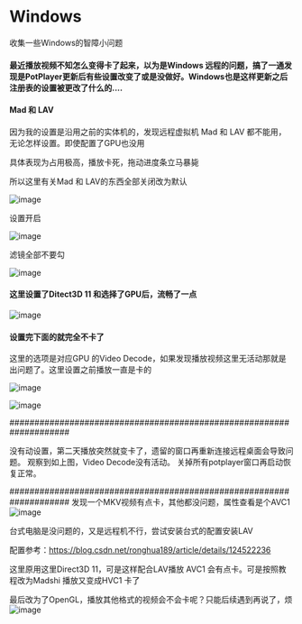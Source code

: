 # Windows
收集一些Windows的智障小问题

#### 最近播放视频不知怎么变得卡了起来，以为是Windows 远程的问题，搞了一通发现是PotPlayer更新后有些设置改变了或是没做好。Windows也是这样更新之后注册表的设置被更改了什么的....

#### Mad 和 LAV

因为我的设置是沿用之前的实体机的，发现远程虚拟机 Mad 和 LAV 都不能用，无论怎样设置。即使配置了GPU也没用

具体表现为占用极高，播放卡死，拖动进度条立马暴毙

所以这里有关Mad 和 LAV的东西全部关闭改为默认

![image](https://github.com/Meidouzanget/Windows/assets/59044398/81696b31-b31b-4466-8a55-9eac87d52ccc)

设置开启

![image](https://github.com/Meidouzanget/Windows/assets/59044398/a59d865c-4a2a-4ab3-9153-bd7f381c71a1)

滤镜全部不要勾

![image](https://github.com/Meidouzanget/Windows/assets/59044398/4831e14f-9d92-4b56-907a-8169fe21ea71)



#### 这里设置了Ditect3D 11 和选择了GPU后，流畅了一点

![image](https://github.com/Meidouzanget/Windows/assets/59044398/37e86e44-6eff-419f-ba1d-c301ff5c25bd)



#### 设置完下面的就完全不卡了

这里的选项是对应GPU 的Video Decode，如果发现播放视频这里无活动那就是出问题了。这里设置之前播放一直是卡的

![image](https://github.com/Meidouzanget/Windows/assets/59044398/b26ee3a6-dee3-4b8d-ac06-b53863140ad1)


![image](https://github.com/Meidouzanget/Windows/assets/59044398/ff1de73a-8e92-4b21-88d2-35a9140af890)


####################################################################

没有动设置，第二天播放突然就变卡了，遗留的窗口再重新连接远程桌面会导致问题。
观察到如上图，Video Decode没有活动。
关掉所有potplayer窗口再启动恢复正常。
 

####################################################################
发现一个MKV视频有点卡，其他都没问题，属性查看是个AVC1 
![image](https://github.com/Meidouzanget/Windows/assets/59044398/5c3d2f31-b2cf-4080-a536-4e1e2184ed53)

台式电脑是没问题的，又是远程机不行，尝试安装台式的配置安装LAV

配置参考：https://blog.csdn.net/ronghua189/article/details/124522236


这里原用这里Direct3D 11，可是这样配合LAV播放 AVC1 会有点卡。可是按照教程改为Madshi 播放又变成HVC1 卡了

最后改为了OpenGL，播放其他格式的视频会不会卡呢？只能后续遇到再说了，烦
![image](https://github.com/Meidouzanget/Windows/assets/59044398/9498aee6-8bc7-44db-bffd-8a904ed15d7f)









